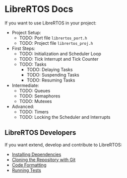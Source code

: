 # LibreRTOS Docs

If you want to use LibreRTOS in your project:

- Project Setup:
  - TODO: Port file `librertos_port.h`
  - TODO: Project file `librertos_proj.h`
- First Steps:
  - TODO: Initialization and Scheduler Loop
  - TODO: Tick Interrupt and Tick Counter
  - TODO: Tasks
    - TODO: Delaying Tasks
    - TODO: Suspending Tasks
    - TODO: Resuming Tasks
- Intermediate:
  - TODO: Queues
  - TODO: Semaphores
  - TODO: Mutexes
- Advanced:
  - TODO: Timers
  - TODO: Locking the Scheduler and Interrupts

## LibreRTOS Developers

If you want extend, develop and contribute to LibreRTOS:

- [Installing Dependencies](Developers#installing-dependencies)
- [Cloning the Repository with Git](Developers#cloning-the-repository-with-git)
- [Code Formatting](Developers#code-formatting)
- [Running Tests](Developers#running-tests)

